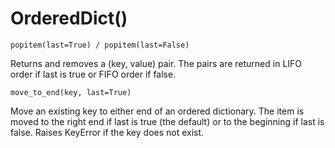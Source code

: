 <h1>OrderedDict()</h1>

```
popitem(last=True) / popitem(last=False)
```

Returns and removes a (key, value) pair. The pairs are returned in LIFO order if last is true or FIFO order if false.

```
move_to_end(key, last=True)
```

Move an existing key to either end of an ordered dictionary. The item is moved to the right end if last is true (the default) or to the beginning if last is false. Raises KeyError if the key does not exist.

